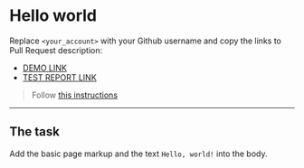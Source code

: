 # Hello world
Replace `<your_account>` with your Github username and copy the links to Pull Request description:
- [DEMO LINK](https://kuznetsova-anastasiia.github.io/layout_hello-world/)
- [TEST REPORT LINK](https://kuznetsova-anastasiia.github.io/layout_hello-world/report/html_report/)

> Follow [this instructions](https://mate-academy.github.io/layout_task-guideline/#how-to-solve-the-layout-tasks-on-github)
___

## The task 
Add the basic page markup and the text `Hello, world!` into the body.
